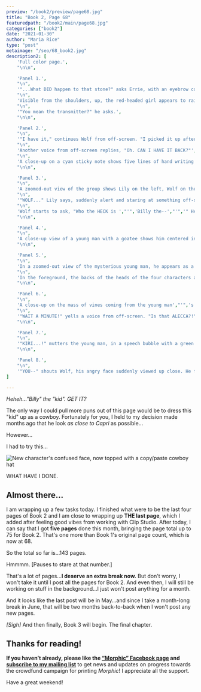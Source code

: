 ```yaml
---
preview: "/book2/preview/page68.jpg"
title: "Book 2, Page 68"
featuredpath: "/book2/main/page68.jpg"
categories: ["book2"]
date: "2021-01-30"
author: "Maria Rice"
type: "post"
metaimage: "/seo/68_book2.jpg"
description2: [
    'Full color page.',
    "\n\n",

    'Panel 1.',
    "\n",
    '"...What DID happen to that stone?" asks Errie, with an eyebrow cocked. Next, she mutters, "It',"'",'s not in my pocket."',
    "\n",
    'Visible from the shoulders, up, the red-headed girl appears to raise her right arm slightly as Wolf, who stands to her left, continues to peer suspiciously at the cyan sticky note that he holds in his left hand.',
    "\n",
    '"You mean the transmitter?" he asks.',
    "\n\n",

    'Panel 2.',
    "\n",
    '"I have it," continues Wolf from off-screen. "I picked it up after you dropped it."',
    "\n",
    'Another voice from off-screen replies, "Oh. CAN I HAVE IT BACK?"',
    "\n",
    'A close-up on a cyan sticky note shows five lines of hand writing on its surface. A person',"'",'s left hand holds it up between the thumb and index finger. The hand writing reads, "BILLY THE KID has been here since yesterday. You should check his LUGGAGE."',
    "\n\n",

    'Panel 3.',
    "\n",
    'A zoomed-out view of the group shows Lily on the left, Wolf on the right, and the two teenagers between them, all visible from the elbows, up.',
    "\n",
    '"WOLF..." Lily says, suddenly alert and staring at something off-screen in the direction of the viewer. Chan and Errie also stare in the same direction in alarm.',
    "\n",
    'Wolf starts to ask, "Who the HECK is ',"'",'Billy the--',"'",'" He stops, his gaze also fixed on the same distant point as the others, and he blurts out, "HUH?!"',
    "\n\n",

    'Panel 4.',
    "\n",
    'A close-up view of a young man with a goatee shows him centered in the panel, visible from just below the shoulders to the top of his curly brown hair and goat horns. He faces the left side of the panel, but with his black-veined face turned to look at the viewer with a confused look on his face and large question marks appearing above him. He holds a large, folded sheet of paper in front of him like an old map. A green glow envelops the young man and thick monkey vines stick out of a ripped hole in the back of his brown tunic. A fencing sword sticks out of the mess of branches and the tail feathers and leg of an upside-down bird appear within the mass.',
    "\n\n",

    'Panel 5.',
    "\n",
    'In a zoomed-out view of the mysterious young man, he appears as a silhouetted figure underneath the overhang of a one-story building. He stands in the shade of the overhang on the sidewalk, which runs parallel to the top and bottom borders of the panel. The right side of the building has no windows, but a door and a mailbox on the front of the building appear to the figure',"'",'s right as he remains standing just in front of the corner of the building, the green glow still enveloping him like a cloud. A large mass of branches appears to trail behind him.',
    "\n",
    'In the foreground, the backs of the heads of the four characters appear and they stare straight at the newcomer.',
    "\n\n",

    'Panel 6.',
    "\n",
    'A close-up on the mass of vines coming from the young man',"'",'s back, viewed from his left side, shows several animals tied up, lying limp and unconscious. At the top of the mass, a light-colored owl rests upside-down, held in place by branches wrapped around her body and wing. Below her, a large blue eel trails down the length of the mass, with bunches of vines wrapped around her in several places. The hind legs and tail of a green lizard also droop out of the vines to the left of the eel. The glow emits a soft rushing sound ("FSHHHH").',
    "\n",
    '"WAIT A MINUTE!" yells a voice from off-screen. "Is that ALECCA?!"',
    "\n\n",

    'Panel 7.',
    "\n",
    '"KIRI...!" mutters the young man, in a speech bubble with a green outline. His eyes widen in alarm as he freezes in place in a close-up shot of his face that cuts off his forehead and chin. His green glow appears thicker.',
    "\n\n",

    'Panel 8.',
    "\n",
    '"YOU--" shouts Wolf, his angry face suddenly viewed up close. He frowns and grits his teeth as he says, "You captured my TEAM!!!"',
]

---
```


_Heheh..."Billy" the "kid". GET IT?_

The only way I could pull more puns out of this page would be to dress this "kid" up as a cowboy. Fortunately for you, I held to my decision made months ago that he look _as close to Capri_ as possible...

However...

I had to try this...

![New character's confused face, now topped with a copy/paste cowboy hat](/embed/billy_the_kid_cowboy_hat.jpg)

WHAT HAVE I DONE.

## Almost there...

I am wrapping up a few tasks today. I finished what were to be the last four pages of Book 2 and I am close to wrapping up **THE last page**, which I added after feeling good vibes from working with Clip Studio. After today, I can say that I got **five pages** done this month, bringing the page total up to 75 for Book 2. That's one more than Book 1's original page count, which is now at 68. 

So the total so far is...143 pages. 

Hmmmm. [Pauses to stare at that number.]

That's a lot of pages...**I deserve an extra break now.** But don't worry, I won't take it until I post all the pages for Book 2. And even then, I will still be working on stuff in the background...I just won't post anything for a month.

And it looks like the last post will be in May...and since I take a month-long break in June, that will be two months back-to-back when I won't post any new pages. 

_[Sigh]_ And then finally, Book 3 will begin. The final chapter.

## Thanks for reading!

**If you haven’t already, please like the [“Morphic” Facebook page](https://www.facebook.com/MorphicGraphicNovel/) and [subscribe to my mailing list](http://eepurl.com/g8TzPb)** to get news and updates on progress towards the crowdfund campaign for printing _Morphic_!
I appreciate all the support. 

Have a great weekend!



